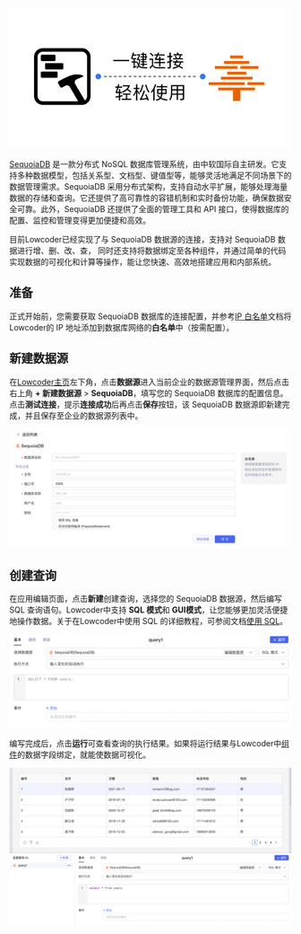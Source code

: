 ![](../assets/1-20231002173018-7fvkvk5.png)​

[SequoiaDB](https://www.sequoiadb.com/cn/) 是一款分布式 NoSQL 数据库管理系统，由中软国际自主研发。它支持多种数据模型，包括关系型、文档型、键值型等，能够灵活地满足不同场景下的数据管理需求。SequoiaDB 采用分布式架构，支持自动水平扩展，能够处理海量数据的存储和查询。它还提供了高可靠性的容错机制和实时备份功能，确保数据安全可靠。此外，SequoiaDB 还提供了全面的管理工具和 API 接口，使得数据库的配置、监控和管理变得更加便捷和高效。

目前Lowcoder已经实现了与 SequoiaDB 数据源的连接，支持对 SequoiaDB 数据进行增、删、改、查， 同时还支持将数据绑定至各种组件，并通过简单的代码实现数据的可视化和计算等操作，能让您快速、高效地搭建应用和内部系统。

## 准备

正式开始前，您需要获取 SequoiaDB 数据库的连接配置，并参考[IP 白名单](../ip-allowlist.md)文档将Lowcoder的 IP 地址添加到数据库网络的**白名单**中（按需配置）。

## 新建数据源

在[Lowcoder主页](https://lowcoder.mousheng.top/apps)左下角，点击**数据源**进入当前企业的数据源管理界面，然后点击右上角 **+ 新建数据源** > ​**SequoiaDB**​，填写您的 SequoiaDB 数据库的配置信息。点击​**测试连接**​，提示**连接成功**后再点击**保存**按钮，该 SequoiaDB 数据源即新建完成，并且保存至企业的数据源列表中。

![](../assets/2-20231002173018-akzeanc.png)​

## 创建查询

在应用编辑页面，点击**新建**创建查询，选择您的 SequoiaDB 数据源，然后编写 SQL 查询语句。Lowcoder中支持 **SQL 模式**和 **GUI模式**​，让您能够更加灵活便捷地操作数据。关于在Lowcoder中使用 SQL 的详细教程，可参阅文档[使用 SQL](../using-sql.md)。

![](../assets/3-20231002173018-mpuajv4.png)​

编写完成后，点击**运行**可查看查询的执行结果。如果将运行结果与Lowcoder中[组件](../component-guides/README.md)的数据字段绑定，就能使数据可视化。

![](../assets/4-20231002173018-glsz8wm.png)​